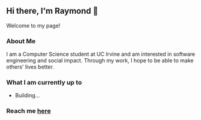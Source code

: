 ## Hi there, I'm Raymond 👋
Welcome to my page!

### About Me
I am a Computer Science student at UC Irvine and am interested in software engineering and social impact. Through my work, I hope to be able to make others' lives better.


### What I am currently up to
- Building... <br />

### Reach me [here](https://www.linkedin.com/in/yan-raymond/)

